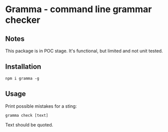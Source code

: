 # Gramma - command line grammar checker

## Notes

This package is in POC stage. It's functional, but limited and not unit tested.

## Installation

`npm i gramma -g`

## Usage

Print possible mistakes for a sting:

`gramma check [text]`

Text should be quoted.
